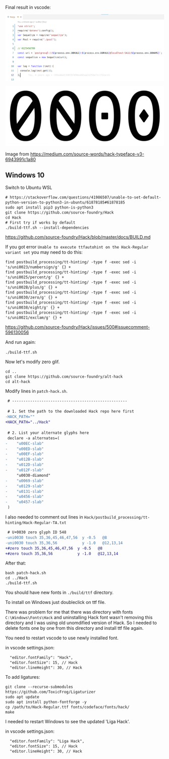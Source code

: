 Final result in vscode:

![](./Hack_vscode.png)

![](./Hack_zero_variants.png)

Image from https://medium.com/source-words/hack-typeface-v3-6943991c1a80

## Windows 10

Switch to Ubuntu WSL

```
# https://stackoverflow.com/questions/41986507/unable-to-set-default-python-version-to-python3-in-ubuntu/61878185#61878185
sudo apt install pip3 python-is-python3
git clone https://github.com/source-foundry/Hack
cd Hack
# First try if works by default
./build-ttf.sh --install-dependencies
```

https://github.com/source-foundry/Hack/blob/master/docs/BUILD.md

If you got error `Unable to execute ttfautohint on the Hack-Regular variant set` you may need to do this:

```
find postbuild_processing/tt-hinting/ -type f -exec sed -i 's/uni0023/numbersign/g' {} +
find postbuild_processing/tt-hinting/ -type f -exec sed -i 's/uni0025/percent/g' {} +
find postbuild_processing/tt-hinting/ -type f -exec sed -i 's/uni002B/plus/g' {} +
find postbuild_processing/tt-hinting/ -type f -exec sed -i 's/uni0030/zero/g' {} +
find postbuild_processing/tt-hinting/ -type f -exec sed -i 's/uni0038/eight/g' {} +
find postbuild_processing/tt-hinting/ -type f -exec sed -i 's/uni0021/exclam/g' {} +
```

https://github.com/source-foundry/Hack/issues/500#issuecomment-596130056

And run again:

`./build-ttf.sh`

Now let's modify zero glif.

```
cd ..
git clone https://github.com/source-foundry/alt-hack
cd alt-hack
```

Modify lines in `patch-hack.sh`.

```diff
 # ---------------------------------------------------

 # 1. Set the path to the downloaded Hack repo here first
-HACK_PATH=""
+HACK_PATH="../Hack"

 # 2. List your alternate glyphs here
 declare -a alternates=(
-    "u00EC-slab"
-    "u00ED-slab"
-    "u00EF-slab"
-    "u012B-slab"
-    "u012D-slab"
-    "u012F-slab"
     "u0030-diamond"
-    "u0069-slab"
-    "u0129-slab"
-    "u0131-slab"
-    "u0456-slab"
-    "u0457-slab"
 )
```

I also needed to comment out lines in `Hack/postbuild_processing/tt-hinting/Hack-Regular-TA.txt`

```diff
 # U+0030 zero glyph ID 548
-uni0030 touch 35,36,45,46,47,56  y -0.5   @8
-uni0030 touch 35,36,56           y -1.0   @12,13,14
+#zero touch 35,36,45,46,47,56  y -0.5   @8
+#zero touch 35,36,56           y -1.0   @12,13,14
```

After that:

```
bash patch-hack.sh
cd ../Hack
./build-ttf.sh
```

You should have new fonts in `./build/ttf` directory.

To install on Windows just doubleclick on ttf file.

There was problem for me that there was directory with fonts `C:\Windows\Fonts\Hack` and uninstalling Hack font wasn't removing this directory and I was using old unomdified version of Hack. So I needed to delete fonts one by one from this directory and install ttf file again.

You need to restart vscode to use newly installed font.

in vscode settings.json:

```
  "editor.fontFamily": "Hack",
  "editor.fontSize": 15, // Hack
  "editor.lineHeight": 30, // Hack
```

To add ligatures:

```
git clone --recurse-submodules https://github.com/ToxicFrog/Ligaturizer
sudo apt update
sudo apt install python-fontforge -y
cp /path/to/Hack-Regular.ttf fonts/codeface/fonts/hack/
make
```

I needed to restart Windows to see the updated 'Liga Hack'.

in vscode settings.json:

```
  "editor.fontFamily": "Liga Hack",
  "editor.fontSize": 15, // Hack
  "editor.lineHeight": 30, // Hack
```
